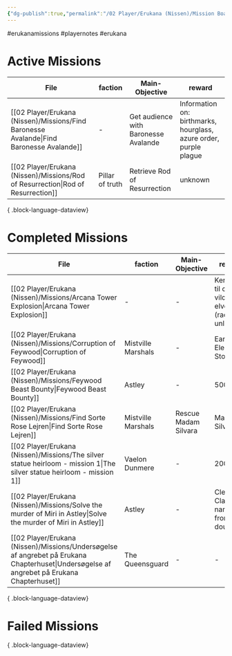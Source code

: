 ```yaml
---
{"dg-publish":true,"permalink":"/02 Player/Erukana (Nissen)/Mission Board/"}
---
```


#erukanamissions #playernotes #erukana 



# Active Missions

| File                                                                                        | faction         | Main-Objective                       | reward                                                            |
| ------------------------------------------------------------------------------------------- | --------------- | ------------------------------------ | ----------------------------------------------------------------- |
| [[02 Player/Erukana (Nissen)/Missions/Find Baronesse Avalande\|Find Baronesse Avalande]] | \-              | Get audience with Baronesse Avalande | Information on: birthmarks, hourglass, azure order, purple plague |
| [[02 Player/Erukana (Nissen)/Missions/Rod of Resurrection\|Rod of Resurrection]]         | Pillar of truth | Retrieve Rod of Resurrection         | unknown                                                           |

{ .block-language-dataview}

# Completed Missions 
| File                                                                                                                                          | faction            | Main-Objective       | reward                                       |
| --------------------------------------------------------------------------------------------------------------------------------------------- | ------------------ | -------------------- | -------------------------------------------- |
| [[02 Player/Erukana (Nissen)/Missions/Arcana Tower Explosion\|Arcana Tower Explosion]]                                                     | \-                 | \-                   | Kendskab til de vilde elvere (race unlocked) |
| [[02 Player/Erukana (Nissen)/Missions/Corruption of Feywood\|Corruption of Feywood]]                                                       | Mistville Marshals | \-                   | Earth Elemental Stone                        |
| [[02 Player/Erukana (Nissen)/Missions/Feywood Beast Bounty\|Feywood Beast Bounty]]                                                         | Astley             | \-                   | 500gp                                        |
| [[02 Player/Erukana (Nissen)/Missions/Find Sorte Rose Lejren\|Find Sorte Rose Lejren]]                                                     | Mistville Marshals | Rescue Madam Silvara | Madam Silvara                                |
| [[02 Player/Erukana (Nissen)/Missions/The silver statue heirloom - mission 1\|The silver statue heirloom - mission 1]]                     | Vaelon Dunmere     | \-                   | 200gp                                        |
| [[02 Player/Erukana (Nissen)/Missions/Solve the murder of Miri in Astley\|Solve the murder of Miri in Astley]]                             | Astley             | \-                   | Clearing Clarabel's name from doubt          |
| [[02 Player/Erukana (Nissen)/Missions/Undersøgelse af angrebet på Erukana Chapterhuset\|Undersøgelse af angrebet på Erukana Chapterhuset]] | The Queensguard    | \-                   | \-                                           |

{ .block-language-dataview}

# Failed Missions 


{ .block-language-dataview}


